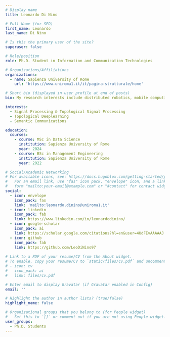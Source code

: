 ```yaml
---
# Display name
title: Leonardo Di Nino

# Full Name (for SEO)
first_name: Leonardo
last_name: Di Nino

# Is this the primary user of the site?
superuser: false

# Role/position
role: Ph.D. Student in Information and Communication Technologies

# Organizations/Affiliations
organizations:
  - name: Sapienza University of Rome
    url: 'https://www.uniroma1.it/it/pagina-strutturale/home'

# Short bio (displayed in user profile at end of posts)
bio: My research interests include distributed robotics, mobile computing and programmable matter.

interests:
  - Signal Processing & Topological Signal Processing
  - Topological Deeplearning
  - Semantic Communications

education:
  courses:
    - course: MSc in Data Science
      institution: Sapienza University of Rome
      year: 2024
    - course: BSc in Management Engineering
      institution: Sapienza University of Rome
      year: 2022

# Social/Academic Networking
# For available icons, see: https://docs.hugoblox.com/getting-started/page-builder/#icons
#   For an email link, use "fas" icon pack, "envelope" icon, and a link in the
#   form "mailto:your-email@example.com" or "#contact" for contact widget.
social:
  - icon: envelope
    icon_pack: fas
    link: 'mailto:leonardo.dinino@uniroma1.it'
  - icon: linkedin
    icon_pack: fab
    link: https://www.linkedin.com/in/leonardodinino/
  - icon: google-scholar
    icon_pack: ai
    link: https://scholar.google.com/citations?hl=en&user=4UdFEvAAAAAJ
  - icon: github
    icon_pack: fab
    link: https://github.com/LeoDiNino97
    
# Link to a PDF of your resume/CV from the About widget.
# To enable, copy your resume/CV to `static/files/cv.pdf` and uncomment the lines below.
# - icon: cv
#   icon_pack: ai
#   link: files/cv.pdf

# Enter email to display Gravatar (if Gravatar enabled in Config)
email: ''

# Highlight the author in author lists? (true/false)
highlight_name: false

# Organizational groups that you belong to (for People widget)
#   Set this to `[]` or comment out if you are not using People widget.
user_groups:
  - Ph.D. Students   
---
```


